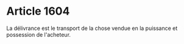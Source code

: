 # Article 1604

La délivrance est le transport de la chose vendue en la puissance et possession de l'acheteur.
